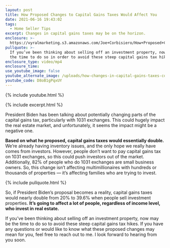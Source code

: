 ```yaml
---
layout: post
title: How Proposed Changes to Capital Gains Taxes Would Affect You
date: 2021-06-16 19:43:02
tags:
  - Home Seller Tips
excerpt: Changes in capital gains taxes may be on the horizon.
enclosure: >-
  https://vyralmarketing.s3.amazonaws.com/Joe+Corbisiero/How+Proposed+Changes+to+Capital+Gains+Taxes+Would+Affect+You.mp4
pullquote: >-
  If you’ve been thinking about selling off an investment property, now may be
  the time to do so in order to avoid these steep capital gains tax hikes.
enclosure_type: video/mp4
enclosure_time:
use_youtube_image: false
youtube_alternate_image: /uploads/how-changes-in-capital-gains-taxes-could-impact-you-yt.jpg
youtube_code: D8oB1gPqxUY
---
```

{% include youtube.html %}

{% include excerpt.html %}

President Biden has been talking about potentially changing parts of the capital gains tax, particularly with 1031 exchanges. This could hugely impact the real estate market, and unfortunately, it seems the impact might be a negative one.

**Based on what he proposed, capital gains taxes would essentially double.** We’re already having inventory issues, and the only hope we really have comes from investors. However, people don’t want to pay capital gains tax on 1031 exchanges, so this could push investors out of the market. Additionally, 82% of people who do 1031 exchanges are small business owners. So, this change isn’t affecting multimillionaires with hundreds or thousands of properties — it’s affecting families who are trying to invest.

{% include pullquote.html %}

So, if President Biden’s proposal becomes a reality, capital gains taxes would nearly double from 20% to 39.6% when people sell investment properties. **It’s going to affect a lot of people, regardless of income level, who invest in real estate.**

If you’ve been thinking about selling off an investment property, now may be the time to do so to avoid these steep capital gains tax hikes. If you have any questions or would like to know what these proposed changes may mean for you, feel free to reach out to me. I look forward to hearing from you soon.
